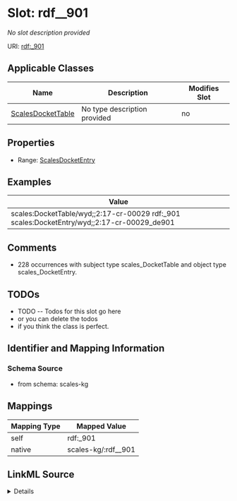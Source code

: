 

# Slot: rdf__901


_No slot description provided_





URI: [rdf:_901](http://www.w3.org/1999/02/22-rdf-syntax-ns#_901)



<!-- no inheritance hierarchy -->





## Applicable Classes

| Name | Description | Modifies Slot |
| --- | --- | --- |
| [ScalesDocketTable](../classes/ScalesDocketTable.md) | No type description provided |  no  |







## Properties

* Range: [ScalesDocketEntry](../classes/ScalesDocketEntry.md)






## Examples

| Value |
| --- |
| scales:DocketTable/wyd;;2:17-cr-00029 rdf:_901 scales:DocketEntry/wyd;;2:17-cr-00029_de901 |

## Comments

* 228 occurrences with subject type scales_DocketTable and object type scales_DocketEntry.

## TODOs

* TODO -- Todos for this slot go here
* or you can delete the todos
* if you think the class is perfect.

## Identifier and Mapping Information







### Schema Source


* from schema: scales-kg




## Mappings

| Mapping Type | Mapped Value |
| ---  | ---  |
| self | rdf:_901 |
| native | scales-kg/:rdf__901 |




## LinkML Source

<details>
```yaml
name: rdf__901
description: No slot description provided
todos:
- TODO -- Todos for this slot go here
- or you can delete the todos
- if you think the class is perfect.
comments:
- 228 occurrences with subject type scales_DocketTable and object type scales_DocketEntry.
examples:
- value: scales:DocketTable/wyd;;2:17-cr-00029 rdf:_901 scales:DocketEntry/wyd;;2:17-cr-00029_de901
from_schema: scales-kg
rank: 1000
slot_uri: rdf:_901
alias: rdf__901
domain_of:
- scales_DocketTable
range: scales_DocketEntry

```
</details>